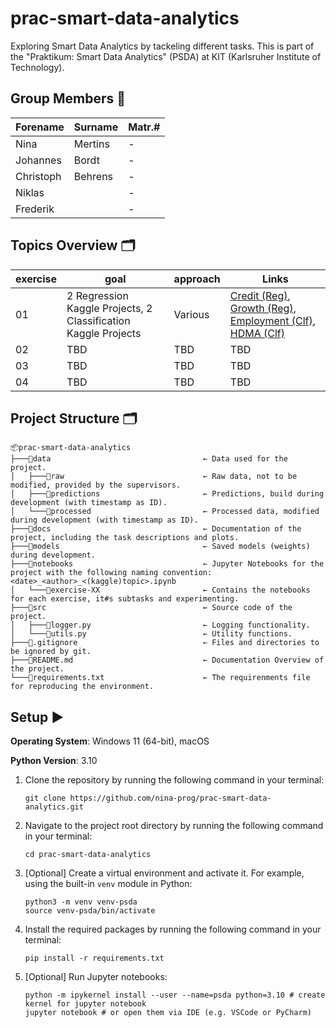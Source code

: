# prac-smart-data-analytics
Exploring Smart Data Analytics by tackeling different tasks. This is part of the "Praktikum: Smart Data Analytics" (PSDA) at KIT (Karlsruher Institute of Technology).

## Group Members 👤 
| Forename  | Surname | Matr.#  |
|-----------|---------|---------|
| Nina      | Mertins | - |
| Johannes  | Bordt   | - |
| Christoph | Behrens | - |
| Niklas    |         | - |
| Frederik  |         | - |

## Topics Overview 🗂️
| exercise | goal                                                           | approach | Links                                                                                                                                                                                                                                                                                                                              |
|----------|----------------------------------------------------------------|----------|------------------------------------------------------------------------------------------------------------------------------------------------------------------------------------------------------------------------------------------------------------------------------------------------------------------------------------|
| 01       | 2 Regression Kaggle Projects, 2 Classification Kaggle Projects | Various  | [Credit (Reg)](https://www.kaggle.com/c/teco-psda-exercisesheet1-credit-2024/), [Growth (Reg)](https://www.kaggle.com/c/teco-psda-exercisesheet1-growth-2024/), [Employment (Clf)](https://www.kaggle.com/c/teco-psda-exercisesheet1-employment-2024/), [HDMA (Clf)](https://www.kaggle.com/c/teco-psda-exercisesheet1-hdma-2024/) |
| 02       | TBD                                                            | TBD      | TBD                                                                                                                                                                                                                                                                                                                                |
| 03       | TBD                                                            | TBD      | TBD                                                                                                                                                                                                                                                                                                                                |
| 04       | TBD                                                            | TBD      | TBD                                                                                                                                                                                                                                                                                                                                |

## Project Structure 🗂️
```
📦prac-smart-data-analytics
├───📂data                                  ← Data used for the project.
│   ├───📂raw                               ← Raw data, not to be modified, provided by the supervisors.
│   ├───📂predictions                       ← Predictions, build during development (with timestamp as ID).
│   └───📂processed                         ← Processed data, modified during development (with timestamp as ID).
├───📂docs                                  ← Documentation of the project, including the task descriptions and plots.
├───📂models                                ← Saved models (weights) during development.
├───📂notebooks                             ← Jupyter Notebooks for the project with the following naming convention: <date>_<author>_<(kaggle)topic>.ipynb
│   └───📂exercise-XX                       ← Contains the notebooks for each exercise, it#s subtasks and experimenting.
├───📂src                                   ← Source code of the project.
│   ├───📄logger.py                         ← Logging functionality.
│   └───📄utils.py                          ← Utility functions.
├───📄.gitignore                            ← Files and directories to be ignored by git.
├───📄README.md                             ← Documentation Overview of the project.
└───📄requirements.txt                      ← The requirenments file for reproducing the environment.
```

## Setup ▶️
**Operating System**: Windows 11 (64-bit), macOS

**Python Version**: 3.10

1. Clone the repository by running the following command in your terminal:

   ```
   git clone https://github.com/nina-prog/prac-smart-data-analytics.git
   ```

2. Navigate to the project root directory by running the following command in your terminal:

   ```
   cd prac-smart-data-analytics
   ```

3. [Optional] Create a virtual environment and activate it. For example, using the built-in `venv` module in Python:

   ```
   python3 -m venv venv-psda
   source venv-psda/bin/activate
   ```

5. Install the required packages by running the following command in your terminal:

   ```
   pip install -r requirements.txt
   ```
   
7. [Optional] Run Jupyter notebooks:

   ```
   python -m ipykernel install --user --name=psda python=3.10 # create kernel for jupyter notebook
   jupyter notebook # or open them via IDE (e.g. VSCode or PyCharm)
   ```
